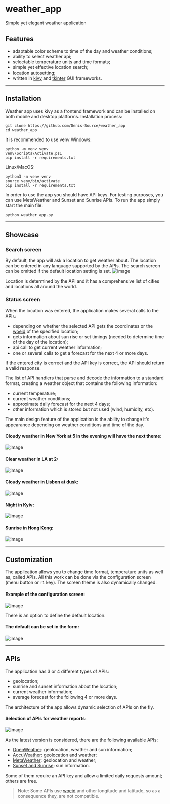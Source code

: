 # weather_app
Simple yet elegant weather application

## Features
- adaptable color scheme to time of the day and weather conditions;
- ability to select weather api;
- selectable temperature units and time formats;
- simple yet effective location search;
- location autosetting;
- written in [kivy](https://github.com/Denis-Source/weather_app) and [tkinter](https://github.com/Denis-Source/weather_app/tree/tkinter) GUI frameworks.
***

## Installation
Weather app uses kivy as a frontend framework and can be installed on both mobile and desktop platforms.
Installation process:
```shell
git clone https://github.com/Denis-Source/weather_app
cd weather_app
```
It is recommended to use venv
Windows:
```shell
python -m venv venv
venv\Scripts\Activate.ps1
pip install -r requirements.txt
```
Linux/MacOS:
```shell
python3 -m venv venv
source venv/bin/activate
pip install -r requirements.txt
```

In order to use the app you should have API keys. For testing purposes, you can use MetaWeather and Sunset and Sunrise APIs.
To run the app simply start the main file:
```shell
python weather_app.py
```
***

## Showcase
### Search screen
By default, the app will ask a location to get weather about.
The location can be entered in any language supported by the APIs.
The search screen can be omitted if the default location setting is set.
![image](https://user-images.githubusercontent.com/58669569/168682884-937346e5-e269-4dbb-8cff-fcfff3f02416.png)

Location is determined by the API and it has a comprehensive list of cities and locations all around the world.

### Status screen
When the location was entered, the application makes several calls to the APIs:
- depending on whether the selected API gets the coordinates or the [woeid](https://en.wikipedia.org/wiki/WOEID) of the specified location;
- gets information about sun rise or set timings (needed to determine time of the day of the location);
- api call to get current weather information;
- one or several calls to get a forecast for the next 4 or more days.

If the entered city is correct and the API key is correct, the API should return a valid response.

The list of API handlers that parse and decode the information to a standard format, creating a weather object that contains the following information:
- current temperature;
- current weather conditions;
- approximate daily forecast for the next 4 days;
- other information which is stored but not used (wind, humidity, etc).

The main design feature of the application is the ability to change it's appearance depending on weather conditions and time of the day.

#### Cloudy weather in New York at 5 in the evening will have the next theme:
![image](https://user-images.githubusercontent.com/58669569/168685346-d44e7628-0809-4026-8cb5-9174e393fb0a.png)
#### Clear weather in LA at 2:
![image](https://user-images.githubusercontent.com/58669569/168685412-ca103e04-8647-4dd8-9aae-e1dc7cded1bb.png)
#### Cloudy weather in Lisbon at dusk:
![image](https://user-images.githubusercontent.com/58669569/168685527-7fca3e9b-e21a-4850-afa9-d967fcc6f622.png)
#### Night in Kyiv:
![image](https://user-images.githubusercontent.com/58669569/168685582-aef8989b-6a32-4d87-a0e9-87065a11564c.png)
#### Sunrise in Hong Kong:
![image](https://user-images.githubusercontent.com/58669569/168686351-eedf997f-71a7-4ca6-a30d-333315b081dc.png)
***

## Customization
The application allows you to change time format, temperature units as well as, called APIs. All this work can be done via the configuration screen (menu button or `f1` key).
The screen theme is also dynamically changed.

#### Example of the configuration screen:
![image](https://user-images.githubusercontent.com/58669569/168776566-33ff656d-85dc-4981-84d3-360d77940c46.png)

There is an option to define the default location.
#### The default can be set in the form:
![image](https://user-images.githubusercontent.com/58669569/168777220-e44c783d-2e57-4cf0-9833-f3fc1878b992.png)
***

## APIs
The application has 3 or 4 different types of APIs:
- geolocation;
- sunrise and sunset information about the location;
- current weather information;
- average forecast for the following 4 or more days.

The architecture of the app allows dynamic selection of APIs on the fly.
#### Selection of APIs for weather reports:
![image](https://user-images.githubusercontent.com/58669569/168777910-3319f211-c63b-46f5-8a85-99479702802b.png)

As the latest version is considered, there are the following available APIs:
- [OpenWeather](https://openweathermap.org/api): geolocation, weather and sun information;
- [AccuWeather](https://developer.accuweather.com/): geolocation and weather;
- [MetaWeather](https://www.metaweather.com/api/): geolocation and weather;
- [Sunset and Sunrise](https://sunrise-sunset.org/api): sun information.

Some of them require an API key and allow a limited daily requests amount; others are free.

> Note: Some APIs use [woeid](https://en.wikipedia.org/wiki/WOEID) and other longitude and latitude, so as a consequence they, are not compatible.


